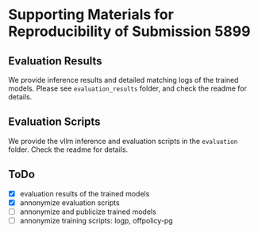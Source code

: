 # Supporting Materials for Reproducibility of Submission 5899
## Evaluation Results
We provide inference results and detailed matching logs of the trained models. Please see `evaluation_results` folder, and check the readme for details.

## Evaluation Scripts
We provide the vllm inference and evaluation scripts in the `evaluation` folder. Check the readme for details.

## ToDo
- [x] evaluation results of the trained models 
- [x] annonymize evaluation scripts 
- [ ] annonymize and publicize trained models
- [ ] annonymize training scripts: logp, offpolicy-pg
